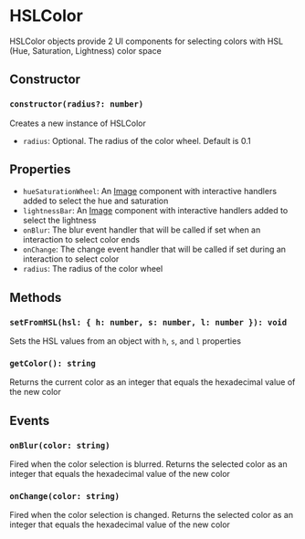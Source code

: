 # HSLColor

HSLColor objects provide 2 UI components for selecting colors with HSL (Hue, Saturation, Lightness) color space

## Constructor

### `constructor(radius?: number)`

Creates a new instance of HSLColor

- `radius`: Optional. The radius of the color wheel. Default is 0.1

## Properties

- `hueSaturationWheel`: An [Image](/docs/Image.md) component with interactive handlers added to select the hue and saturation
- `lightnessBar`: An [Image](/docs/Image.md) component with interactive handlers added to select the lightness
- `onBlur`: The blur event handler that will be called if set when an interaction to select color ends
- `onChange`: The change event handler that will be called if set during an interaction to select color
- `radius`: The radius of the color wheel

## Methods

### `setFromHSL(hsl: { h: number, s: number, l: number }): void`

Sets the HSL values from an object with `h`, `s`, and `l` properties

### `getColor(): string`

Returns the current color as an integer that equals the hexadecimal value of the new color

## Events

### `onBlur(color: string)`

Fired when the color selection is blurred. Returns the selected color as an integer that equals the hexadecimal value of the new color

### `onChange(color: string)`

Fired when the color selection is changed. Returns the selected color as an integer that equals the hexadecimal value of the new color
